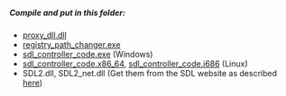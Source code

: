##### Compile and put in this folder:
- [proxy_dll.dll](https://github.com/Bytewerk/gta2-hackers-remix/tree/master/gamepad_glue/proxy_dll)
- [registry_path_changer.exe](https://github.com/Bytewerk/gta2-hackers-remix/tree/master/registry_path_changer)
- [sdl_controller_code.exe](https://github.com/Bytewerk/gta2-hackers-remix/tree/master/gamepad_glue/sdl_controller_code) (Windows)
- [sdl_controller_code.x86_64](https://github.com/Bytewerk/gta2-hackers-remix/tree/master/gamepad_glue/sdl_controller_code), [sdl_controller_code.i686](https://github.com/Bytewerk/gta2-hackers-remix/tree/master/gamepad_glue/sdl_controller_code) (Linux)
- SDL2.dll, SDL2_net.dll (Get them from the SDL website as described [here](https://github.com/Bytewerk/gta2-hackers-remix/tree/master/gamepad_glue/sdl_controller_code#setup))

